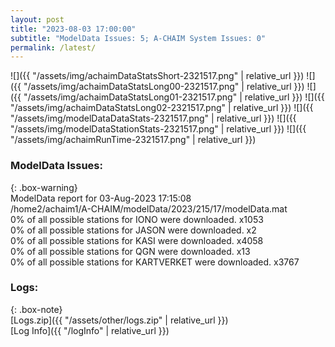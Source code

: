```yaml
---
layout: post
title: "2023-08-03 17:00:00"
subtitle: "ModelData Issues: 5; A-CHAIM System Issues: 0"
permalink: /latest/
---
```


![]({{ "/assets/img/achaimDataStatsShort-2321517.png" | relative_url }})
![]({{ "/assets/img/achaimDataStatsLong00-2321517.png" | relative_url }})
![]({{ "/assets/img/achaimDataStatsLong01-2321517.png" | relative_url }})
![]({{ "/assets/img/achaimDataStatsLong02-2321517.png" | relative_url }})
![]({{ "/assets/img/modelDataDataStats-2321517.png" | relative_url }})
![]({{ "/assets/img/modelDataStationStats-2321517.png" | relative_url }})
![]({{ "/assets/img/achaimRunTime-2321517.png" | relative_url }})


### ModelData Issues:  
  
{: .box-warning}  
 ModelData report for 03-Aug-2023 17:15:08   
 /home2/achaim1/A-CHAIM/modelData/2023/215/17/modelData.mat   
 0% of all possible stations for IONO were downloaded. x1053   
 0% of all possible stations for JASON were downloaded. x2   
 0% of all possible stations for KASI were downloaded. x4058   
 0% of all possible stations for QGN were downloaded. x13   
 0% of all possible stations for KARTVERKET were downloaded. x3767   
  


### Logs:  
  
{: .box-note}  
[Logs.zip]({{ "/assets/other/logs.zip" | relative_url }})  
[Log Info]({{ "/logInfo" | relative_url }})  
